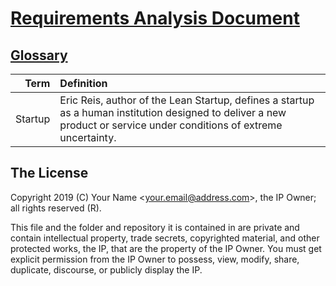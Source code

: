 # [Requirements Analysis Document](../readme.md)

## [Glossary](./readme.md)

| Term | Definition |
|-----:|:-----------|
| Startup | Eric Reis, author of the Lean Startup, defines a startup as a human institution designed to deliver a new product or service under conditions of extreme uncertainty. |

## The License

Copyright 2019 (C) Your Name <<your.email@address.com>>, the IP Owner; all rights reserved (R).

This file and the folder and repository it is contained in are private and contain intellectual property, trade secrets, copyrighted material, and other protected works, the IP, that are the property of the IP Owner. You must get explicit permission from the IP Owner to possess, view, modify, share, duplicate, discourse, or publicly display the IP.
